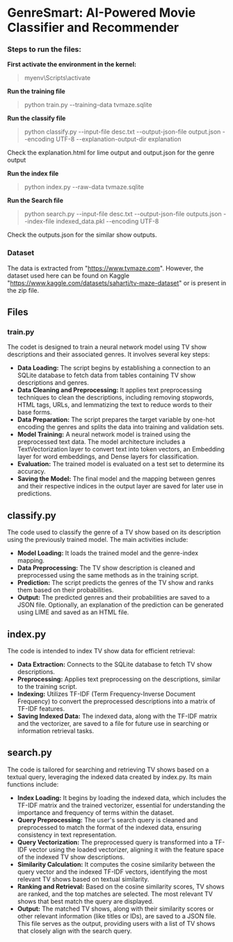 # GenreSmart: AI-Powered Movie Classifier and Recommender


### Steps to run the files:

__First activate the environment in the kernel:__
>myenv\Scripts\activate

__Run the training file__
>python train.py --training-data tvmaze.sqlite

__Run the classify file__
>python classify.py --input-file desc.txt --output-json-file output.json --encoding UTF-8 --explanation-output-dir explanation

Check the explanation.html for lime output and output.json for the genre output

__Run the index file__
>python index.py --raw-data tvmaze.sqlite

__Run the Search file__
>python search.py --input-file desc.txt --output-json-file outputs.json --index-file indexed_data.pkl --encoding UTF-8

Check the outputs.json for the similar show outputs. 

### Dataset
The data is extracted from "https://www.tvmaze.com". However, the dataset used here can be found on Kaggle "https://www.kaggle.com/datasets/sahartj/tv-maze-dataset" or is present in the zip file.

## Files

### train.py
The codet is designed to train a neural network model using TV show descriptions and their associated genres. It involves several key steps:

- __Data Loading:__ The script begins by establishing a connection to an SQLite database to fetch data from tables containing TV show descriptions and genres.
- __Data Cleaning and Preprocessing:__ It applies text preprocessing techniques to clean the descriptions, including removing stopwords, HTML tags, URLs, and lemmatizing the text to reduce words to their base forms.
- __Data Preparation:__ The script prepares the target variable by one-hot encoding the genres and splits the data into training and validation sets.
- __Model Training:__ A neural network model is trained using the preprocessed text data. The model architecture includes a TextVectorization layer to convert text into token vectors, an Embedding layer for word embeddings, and Dense layers for classification.
- __Evaluation:__ The trained model is evaluated on a test set to determine its accuracy.
- __Saving the Model:__ The final model and the mapping between genres and their respective indices in the output layer are saved for later use in predictions.


## classify.py
The code used to classify the genre of a TV show based on its description using the previously trained model. The main activities include:

- __Model Loading:__ It loads the trained model and the genre-index mapping.
- __Data Preprocessing:__ The TV show description is cleaned and preprocessed using the same methods as in the training script.
- __Prediction:__ The script predicts the genres of the TV show and ranks them based on their probabilities.
- __Output:__ The predicted genres and their probabilities are saved to a JSON file. Optionally, an explanation of the prediction can be generated using LIME and saved as an HTML file.


## index.py
The code is intended to index TV show data for efficient retrieval:

- __Data Extraction:__ Connects to the SQLite database to fetch TV show descriptions.
- __Preprocessing:__ Applies text preprocessing on the descriptions, similar to the training script.
- __Indexing:__ Utilizes TF-IDF (Term Frequency-Inverse Document Frequency) to convert the preprocessed descriptions into a matrix of TF-IDF features.
- __Saving Indexed Data:__ The indexed data, along with the TF-IDF matrix and the vectorizer, are saved to a file for future use in searching or information retrieval tasks.


## search.py
The code is tailored for searching and retrieving TV shows based on a textual query, leveraging the indexed data created by index.py. Its main functions include:

- __Index Loading:__ It begins by loading the indexed data, which includes the TF-IDF matrix and the trained vectorizer, essential for understanding the importance and frequency of terms within the dataset.
- __Query Preprocessing:__ The user's search query is cleaned and preprocessed to match the format of the indexed data, ensuring consistency in text representation.
- __Query Vectorization:__ The preprocessed query is transformed into a TF-IDF vector using the loaded vectorizer, aligning it with the feature space of the indexed TV show descriptions.
- __Similarity Calculation:__ It computes the cosine similarity between the query vector and the indexed TF-IDF vectors, identifying the most relevant TV shows based on textual similarity.
- __Ranking and Retrieval:__ Based on the cosine similarity scores, TV shows are ranked, and the top matches are selected. The most relevant TV shows that best match the query are displayed.
- __Output:__ The matched TV shows, along with their similarity scores or other relevant information (like titles or IDs), are saved to a JSON file. This file serves as the output, providing users with a list of TV shows that closely align with the search query.






